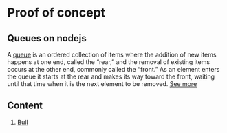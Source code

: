 # Proof of concept
## Queues on nodejs

A [queue](https://runestone.academy/runestone/books/published/pythonds/BasicDS/WhatIsaQueue.html) is an ordered collection of items where the addition of new items happens at one end, called the “rear,” and the removal of existing items occurs at the other end, commonly called the “front.” As an element enters the queue it starts at the rear and makes its way toward the front, waiting until that time when it is the next element to be removed.
[See more](https://www.yld.io/blog/introducing-queues-in-node-js/)

## Content
1. [Bull](./poc_bull-queue/README.md)
